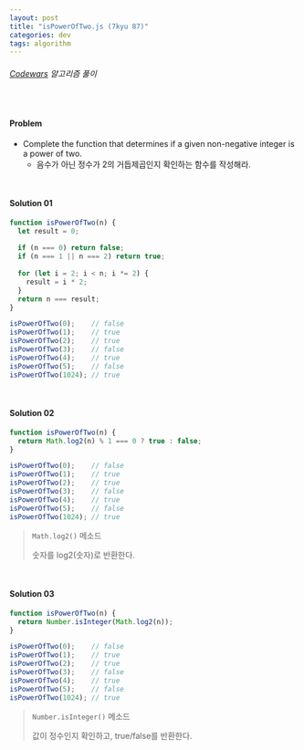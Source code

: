 ```yaml
---
layout: post
title: "isPowerOfTwo.js (7kyu 87)"
categories: dev
tags: algorithm
---
```


###### [Codewars](https://www.codewars.com) 알고리즘 풀이

<br>

#### Problem

- Complete the function that determines if a given non-negative integer is a power of two.
  - 음수가 아닌 정수가 2의 거듭제곱인지 확인하는 함수를 작성해라.

<br>

#### Solution 01

```js
function isPowerOfTwo(n) {
  let result = 0;
  
  if (n === 0) return false;
  if (n === 1 || n === 2) return true;
  
  for (let i = 2; i < n; i *= 2) {
    result = i * 2;
  }
  return n === result;
}

isPowerOfTwo(0);	// false
isPowerOfTwo(1);	// true
isPowerOfTwo(2);	// true
isPowerOfTwo(3);	// false
isPowerOfTwo(4);	// true
isPowerOfTwo(5);	// false
isPowerOfTwo(1024);	// true
```

<br>

#### Solution 02

```js
function isPowerOfTwo(n) {
  return Math.log2(n) % 1 === 0 ? true : false;
}

isPowerOfTwo(0);	// false
isPowerOfTwo(1);	// true
isPowerOfTwo(2);	// true
isPowerOfTwo(3);	// false
isPowerOfTwo(4);	// true
isPowerOfTwo(5);	// false
isPowerOfTwo(1024);	// true
```

> `Math.log2()` 메소드
>
> 숫자를 log2(숫자)로 반환한다.

<br>

#### Solution 03

```js
function isPowerOfTwo(n) {
  return Number.isInteger(Math.log2(n));
}

isPowerOfTwo(0);	// false
isPowerOfTwo(1);	// true
isPowerOfTwo(2);	// true
isPowerOfTwo(3);	// false
isPowerOfTwo(4);	// true
isPowerOfTwo(5);	// false
isPowerOfTwo(1024);	// true
```

> `Number.isInteger()` 메소드
>
> 값이 정수인지 확인하고, true/false를 반환한다.

<br>
